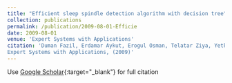 ```yaml
---
title: "Efficient sleep spindle detection algorithm with decision tree"
collection: publications
permalink: /publication/2009-08-01-Efficie
date: 2009-08-01
venue: 'Expert Systems with Applications'
citation: 'Duman Fazil, Erdamar Aykut, Erogul Osman, Telatar Ziya, Yetkin Sinan, "Efficient sleep spindle detection algorithm with decision tree"
Expert Systems with Applications, (2009)'
---
```

Use [Google Scholar](https://scholar.google.com/scholar?q=Efficient+sleep+spindle+detection+algorithm+with+decision+tree){:target="_blank"} for full citation